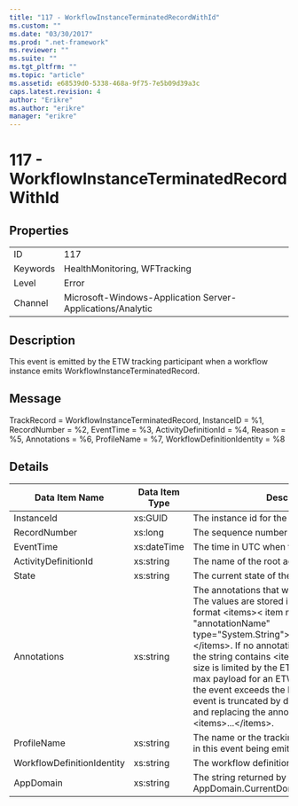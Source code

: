 ```yaml
---
title: "117 - WorkflowInstanceTerminatedRecordWithId"
ms.custom: ""
ms.date: "03/30/2017"
ms.prod: ".net-framework"
ms.reviewer: ""
ms.suite: ""
ms.tgt_pltfrm: ""
ms.topic: "article"
ms.assetid: e68539d0-5338-468a-9f75-7e5b09d39a3c
caps.latest.revision: 4
author: "Erikre"
ms.author: "erikre"
manager: "erikre"
---
```

# 117 - WorkflowInstanceTerminatedRecordWithId
## Properties  
  
|||  
|-|-|  
|ID|117|  
|Keywords|HealthMonitoring, WFTracking|  
|Level|Error|  
|Channel|Microsoft-Windows-Application Server-Applications/Analytic|  
  
## Description  
 This event is emitted by the ETW tracking participant when a workflow instance emits WorkflowInstanceTerminatedRecord.  
  
## Message  
 TrackRecord = WorkflowInstanceTerminatedRecord, InstanceID = %1, RecordNumber = %2, EventTime = %3, ActivityDefinitionId = %4, Reason = %5,  Annotations = %6, ProfileName = %7, WorkflowDefinitionIdentity = %8  
  
## Details  
  
|Data Item Name|Data Item Type|Description|  
|--------------------|--------------------|-----------------|  
|InstanceId|xs:GUID|The instance id for the workflow|  
|RecordNumber|xs:long|The sequence number of the emitted record|  
|EventTime|xs:dateTime|The time in UTC when the event was emitted|  
|ActivityDefinitionId|xs:string|The name of the root activity in the workflow|  
|State|xs:string|The current state of the Workflow.|  
|Annotations|xs:string|The annotations that were added to this event. The values are stored in an xml element in the format \<items>\< item name = "annotationName" type="System.String">annotationValue\</item>\</items>. If no annotations are specified then the string contains \<items/>. The ETW event size is limited by the ETW buffer size or the max payload for an ETW event. If the size of the event exceeds the ETW limits, then the event is truncated by dropping the annotations and replacing the annotation value with \<items>...\</items>.|  
|ProfileName|xs:string|The name or the tracking profile that resulted in this event being emitted|  
|WorkflowDefinitionIdentity|xs:string|The workflow definition id|  
|AppDomain|xs:string|The string returned by AppDomain.CurrentDomain.FriendlyName.|
